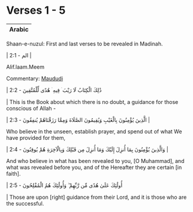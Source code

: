 # Verses 1 - 5

| Arabic |
| :--- |


Shaan-e-nuzul: First and last verses to be revealed in Madinah.

\| الم - 2:1 \|

Alif.laam.Meem

Commentary: [Maududi](https://www.englishtafsir.com/Quran/2/index.html#sdfootnote1sym)

\| ذَٰلِكَ الْكِتَابُ لَا رَيْبَ ۛ فِيهِ ۛ هُدًى لِّلْمُتَّقِينَ - 2:2

 \| This is the Book about which there is no doubt, a guidance for those conscious of Allah -

\| الَّذِينَ يُؤْمِنُونَ بِالْغَيْبِ وَيُقِيمُونَ الصَّلَاةَ وَمِمَّا رَزَقْنَاهُمْ يُنفِقُونَ - 2:3 \|

 Who believe in the unseen, establish prayer, and spend out of what We have provided for them,

\| وَالَّذِينَ يُؤْمِنُونَ بِمَا أُنزِلَ إِلَيْكَ وَمَا أُنزِلَ مِن قَبْلِكَ وَبِالْآخِرَةِ هُمْ يُوقِنُونَ - 2:4 \| 

And who believe in what has been revealed to you, \[O Muhammad\], and what was revealed before you, and of the Hereafter they are certain \[in faith\].

\| أُولَٰئِكَ عَلَىٰ هُدًى مِّن رَّبِّهِمْ ۖ وَأُولَٰئِكَ هُمُ الْمُفْلِحُونَ - 2:5 

\| Those are upon \[right\] guidance from their Lord, and it is those who are the successful.


